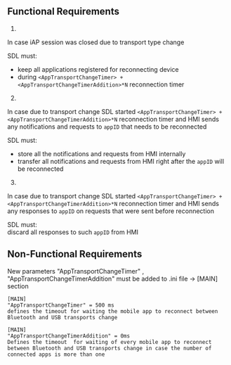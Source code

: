 ## Functional Requirements

1.
In case iAP session was closed due to transport type change

SDL must:  
- keep all applications registered for reconnecting device  
- during `<AppTransportChangeTimer> + <AppTransportChangeTimerAddition>*N` reconnection timer

2.
In case due to transport change SDL started `<AppTransportChangeTimer> + <AppTransportChangeTimerAddition>*N` reconnection timer
and HMI sends any notifications and requests to `appID` that needs to be reconnected  

SDL must:  
- store all the notifications and requests from HMI internally  
- transfer all notifications and requests from HMI right after the `appID` will be reconnected

3.
In case due to transport change SDL started `<AppTransportChangeTimer> + <AppTransportChangeTimerAddition>*N` reconnection timer
and HMI sends any responses to `appID` on requests that were sent before reconnection  

SDL must:  
discard all responses to such `appID` from HMI

## Non-Functional Requirements
New parameters "AppTransportChangeTimer" , "AppTransportChangeTimerAddition"   must be added to .ini file -> [MAIN] section

```
[MAIN] 
"AppTransportChangeTimer" = 500 ms 
defines the timeout for waiting the mobile app to reconnect between Bluetooth and USB transports change

```

```
[MAIN] 
"AppTransportChangeTimerAddition" = 0ms
Defines the timeout  for waiting of every mobile app to reconnect between Bluetooth and USB transports change in case the number of connected apps is more than one
```
